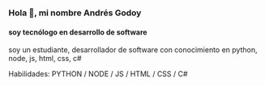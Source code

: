 


### Hola 👋, mi nombre Andrés Godoy
#### soy tecnólogo en **desarrollo de software** 

soy un estudiante, desarrollador de software con conocimiento en python, node, js, html, css, c#

Habilidades: PYTHON / NODE / JS / HTML / CSS / C#






